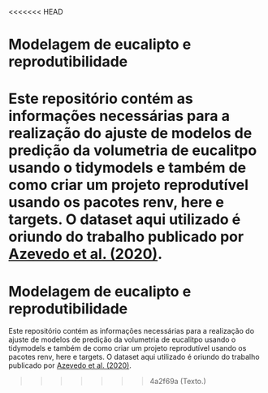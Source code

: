 <<<<<<< HEAD
# Modelagem de eucalipto e reprodutibilidade

Este repositório contém as informações necessárias para a realização do ajuste de modelos de predição da volumetria de eucalitpo usando o tidymodels e também de como criar um projeto reprodutível usando os pacotes renv, here e targets. O dataset aqui utilizado é oriundo do trabalho publicado por [Azevedo et al. (2020)](https://journals.plos.org/plosone/article?id=10.1371/journal.pone.0238703).    
=======
# Modelagem de eucalipto e reprodutibilidade

Este repositório contém as informações necessárias para a realização do ajuste de modelos de predição da volumetria de eucalitpo usando o tidymodels e também de como criar um projeto reprodutível usando os pacotes renv, here e targets. O dataset aqui utilizado é oriundo do trabalho publicado por [Azevedo et al. (2020)](https://journals.plos.org/plosone/article?id=10.1371/journal.pone.0238703).   
>>>>>>> 4a2f69a (Texto.)
